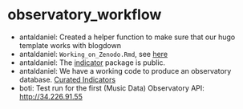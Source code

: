# observatory_workflow

* antaldaniel: Created a helper function to make sure that our hugo template works with blogdown
* antaldaniel: `Working_on_Zenodo.Rmd`, see [here](https://rpubs.com/antaldaniel/zenodo-sandbox-setup)
* antaldaniel: The [indicator](https://github.com/dataobservatory-eu/indicator) package is public.
* antaldaniel: We have a working code to produce an observatory database. [Curated Indicators](https://rpubs.com/antaldaniel/curated-database-demo)
* boti: Test run for the first (Music Data) Observatory API: http://34.226.91.55

